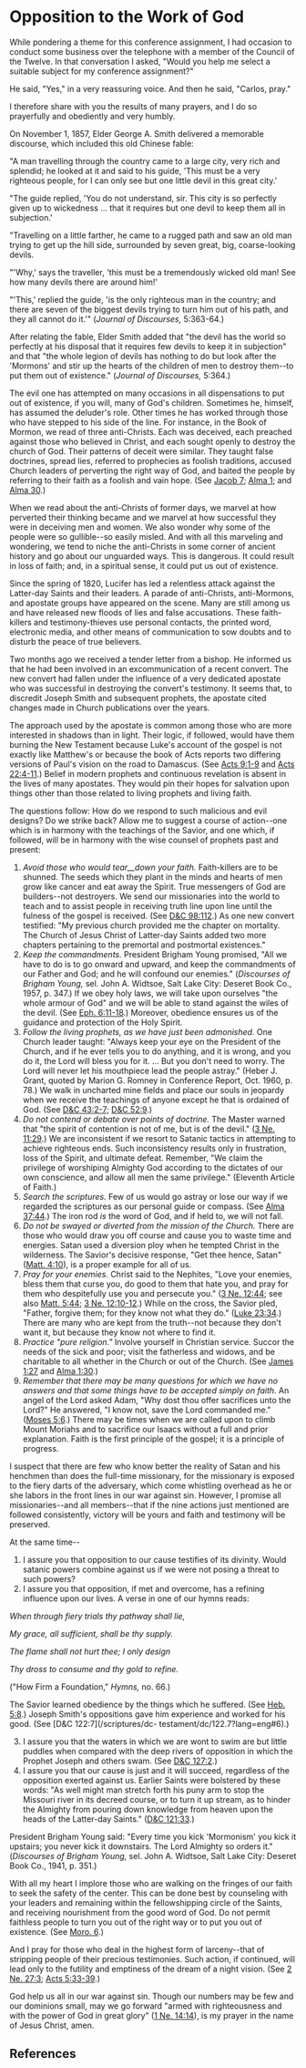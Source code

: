 # Opposition to the Work of God

While pondering a theme for this conference assignment, I had occasion to
conduct some business over the telephone with a member of the Council of the
Twelve. In that conversation I asked, "Would you help me select a suitable
subject for my conference assignment?"

He said, "Yes," in a very reassuring voice. And then he said, "Carlos, pray."

I therefore share with you the results of many prayers, and I do so
prayerfully and obediently and very humbly.

On November 1, 1857, Elder George A. Smith delivered a memorable discourse,
which included this old Chinese fable:

"A man travelling through the country came to a large city, very rich and
splendid; he looked at it and said to his guide, 'This must be a very
righteous people, for I can only see but one little devil in this great city.'

"The guide replied, 'You do not understand, sir. This city is so perfectly
given up to wickedness ... that it requires but one devil to keep them all in
subjection.'

"Travelling on a little farther, he came to a rugged path and saw an old man
trying to get up the hill side, surrounded by seven great, big, coarse-looking
devils.

"'Why,' says the traveller, 'this must be a tremendously wicked old man! See
how many devils there are around him!'

"'This,' replied the guide, 'is the only righteous man in the country; and
there are seven of the biggest devils trying to turn him out of his path, and
they all cannot do it.'" (_Journal of Discourses,_ 5:363-64.)

After relating the fable, Elder Smith added that "the devil has the world so
perfectly at his disposal that it requires few devils to keep it in
subjection" and that "the whole legion of devils has nothing to do but look
after the 'Mormons' and stir up the hearts of the children of men to destroy
them--to put them out of existence." (_Journal of Discourses,_ 5:364.)

The evil one has attempted on many occasions in all dispensations to put out
of existence, if you will, many of God's children. Sometimes he, himself, has
assumed the deluder's role. Other times he has worked through those who have
stepped to his side of the line. For instance, in the Book of Mormon, we read
of three anti-Christs. Each was deceived, each preached against those who
believed in Christ, and each sought openly to destroy the church of God. Their
patterns of deceit were similar. They taught false doctrines, spread lies,
referred to prophecies as foolish traditions, accused Church leaders of
perverting the right way of God, and baited the people by referring to their
faith as a foolish and vain hope. (See [Jacob
7](/scriptures/bofm/jacob/7?lang=eng); [Alma
1](/scriptures/bofm/alma/1?lang=eng); and [Alma
30](/scriptures/bofm/alma/30?lang=eng).)

When we read about the anti-Christs of former days, we marvel at how perverted
their thinking became and we marvel at how successful they were in deceiving
men and women. We also wonder why some of the people were so gullible--so
easily misled. And with all this marveling and wondering, we tend to niche the
anti-Christs in some corner of ancient history and go about our unguarded
ways. This is dangerous. It could result in loss of faith; and, in a spiritual
sense, it could put us out of existence.

Since the spring of 1820, Lucifer has led a relentless attack against the
Latter-day Saints and their leaders. A parade of anti-Christs, anti-Mormons,
and apostate groups have appeared on the scene. Many are still among us and
have released new floods of lies and false accusations. These faith-killers
and testimony-thieves use personal contacts, the printed word, electronic
media, and other means of communication to sow doubts and to disturb the peace
of true believers.

Two months ago we received a tender letter from a bishop. He informed us that
he had been involved in an excommunication of a recent convert. The new
convert had fallen under the influence of a very dedicated apostate who was
successful in destroying the convert's testimony. It seems that, to discredit
Joseph Smith and subsequent prophets, the apostate cited changes made in
Church publications over the years.

The approach used by the apostate is common among those who are more
interested in shadows than in light. Their logic, if followed, would have them
burning the New Testament because Luke's account of the gospel is not exactly
like Matthew's or because the book of Acts reports two differing versions of
Paul's vision on the road to Damascus. (See [Acts
9:1-9](/scriptures/nt/acts/9.1-9?lang=eng#0) and [Acts
22:4-11](/scriptures/nt/acts/22.4-11?lang=eng#3).) Belief in modern prophets
and continuous revelation is absent in the lives of many apostates. They would
pin their hopes for salvation upon things other than those related to living
prophets and living faith.

The questions follow: How do we respond to such malicious and evil designs? Do
we strike back? Allow me to suggest a course of action--one which is in
harmony with the teachings of the Savior, and one which, if followed, will be
in harmony with the wise counsel of prophets past and present:

  1. _Avoid those who would tear__down your faith._ Faith-killers are to be shunned. The seeds which they plant in the minds and hearts of men grow like cancer and eat away the Spirit. True messengers of God are builders--not destroyers. We send our missionaries into the world to teach and to assist people in receiving truth line upon line until the fulness of the gospel is received. (See [D&amp;C 98:112](/scriptures/dc-testament/dc/98.112?lang=eng#111).) As one new convert testified: "My previous church provided me the chapter on mortality. The Church of Jesus Christ of Latter-day Saints added two more chapters pertaining to the premortal and postmortal existences."
  2. _Keep the commandments._ President Brigham Young promised, "All we have to do is to go onward and upward, and keep the commandments of our Father and God; and he will confound our enemies." (_Discourses of Brigham Young,_ sel. John A. Widtsoe, Salt Lake City: Deseret Book Co., 1957, p. 347.) If we obey holy laws, we will take upon ourselves "the whole armour of God" and we will be able to stand against the wiles of the devil. (See [Eph. 6:11-18](/scriptures/nt/eph/6.11-18?lang=eng#10).) Moreover, obedience ensures us of the guidance and protection of the Holy Spirit. 
  3. _Follow the living prophets, as we have just been admonished._ One Church leader taught: "Always keep your eye on the President of the Church, and if he ever tells you to do anything, and it is wrong, and you do it, the Lord will bless you for it. ... But you don't need to worry. The Lord will never let his mouthpiece lead the people astray." (Heber J. Grant, quoted by Marion G. Romney in Conference Report, Oct. 1960, p. 78.) We walk in uncharted mine fields and place our souls in jeopardy when we receive the teachings of anyone except he that is ordained of God. (See [D&amp;C 43:2-7](/scriptures/dc-testament/dc/43.2-7?lang=eng#1); [D&amp;C 52:9](/scriptures/dc-testament/dc/52.9?lang=eng#8).) 
  4. _Do not contend or debate over points of doctrine._ The Master warned that "the spirit of contention is not of me, but is of the devil." ([3 Ne. 11:29](/scriptures/bofm/3-ne/11.29?lang=eng#28).) We are inconsistent if we resort to Satanic tactics in attempting to achieve righteous ends. Such inconsistency results only in frustration, loss of the Spirit, and ultimate defeat. Remember, "We claim the privilege of worshiping Almighty God according to the dictates of our own conscience, and allow all men the same privilege." (Eleventh Article of Faith.) 
  5. _Search the scriptures._ Few of us would go astray or lose our way if we regarded the scriptures as our personal guide or compass. (See [Alma 37:44](/scriptures/bofm/alma/37.44?lang=eng#43).) The iron rod _is_ the word of God, and if held to, we will not fall. 
  6. _Do not be swayed or diverted from the mission of the Church._ There are those who would draw you off course and cause you to waste time and energies. Satan used a diversion ploy when he tempted Christ in the wilderness. The Savior's decisive response, "Get thee hence, Satan" ([Matt. 4:10](/scriptures/nt/matt/4.10?lang=eng#9)), is a proper example for all of us. 
  7. _Pray for your enemies._ Christ said to the Nephites, "Love your enemies, bless them that curse you, do good to them that hate you, and pray for them who despitefully use you and persecute you." ([3 Ne. 12:44](/scriptures/bofm/3-ne/12.44?lang=eng#43); see also [Matt. 5:44](/scriptures/nt/matt/5.44?lang=eng#43); [3 Ne. 12:10-12](/scriptures/bofm/3-ne/12.10-12?lang=eng#9).) While on the cross, the Savior pled, "Father, forgive them; for they know not what they do." ([Luke 23:34](/scriptures/nt/luke/23.34?lang=eng#33).) There are many who are kept from the truth--not because they don't want it, but because they know not where to find it. 
  8. _Practice "pure religion."_ Involve yourself in Christian service. Succor the needs of the sick and poor; visit the fatherless and widows, and be charitable to all whether in the Church or out of the Church. (See [James 1:27](/scriptures/nt/james/1.27?lang=eng#26) and [Alma 1:30](/scriptures/bofm/alma/1.30?lang=eng#29).) 
  9. _Remember that there may be many questions for which we have no answers and that some things have to be accepted simply on faith._ An angel of the Lord asked Adam, "Why dost thou offer sacrifices unto the Lord?" He answered, "I know not, save the Lord commanded me." ([Moses 5:6](/scriptures/pgp/moses/5.6?lang=eng#5).) There may be times when we are called upon to climb Mount Moriahs and to sacrifice our Isaacs without a full and prior explanation. Faith is the first principle of the gospel; it is a principle of progress. 

I suspect that there are few who know better the reality of Satan and his
henchmen than does the full-time missionary, for the missionary is exposed to
the fiery darts of the adversary, which come whistling overhead as he or she
labors in the front lines in our war against sin. However, I promise all
missionaries--and all members--that if the nine actions just mentioned are
followed consistently, victory will be yours and faith and testimony will be
preserved.

At the same time--

  1. I assure you that opposition to our cause testifies of its divinity. Would satanic powers combine against us if we were not posing a threat to such powers? 
  2. I assure you that opposition, if met and overcome, has a refining influence upon our lives. A verse in one of our hymns reads: 

_When through fiery trials thy pathway shall lie,_

_My grace, all sufficient, shall be thy supply._

_The flame shall not hurt thee; I only design_

_Thy dross to consume and thy gold to refine._

("How Firm a Foundation," _Hymns,_ no. 66.)

The Savior learned obedience by the things which he suffered. (See [Heb.
5:8](/scriptures/nt/heb/5.8?lang=eng#7).) Joseph Smith's oppositions gave him
experience and worked for his good. (See [D&amp;C 122:7](/scriptures/dc-
testament/dc/122.7?lang=eng#6).)

  3. I assure you that the waters in which we are wont to swim are but little puddles when compared with the deep rivers of opposition in which the Prophet Joseph and others swam. (See [D&amp;C 127:2](/scriptures/dc-testament/dc/127.2?lang=eng#1).) 
  4. I assure you that our cause is just and it will succeed, regardless of the opposition exerted against us. Earlier Saints were bolstered by these words: "As well might man stretch forth his puny arm to stop the Missouri river in its decreed course, or to turn it up stream, as to hinder the Almighty from pouring down knowledge from heaven upon the heads of the Latter-day Saints." ([D&amp;C 121:33](/scriptures/dc-testament/dc/121.33?lang=eng#32).) 

President Brigham Young said: "Every time you kick 'Mormonism' you kick it
upstairs; you never kick it downstairs. The Lord Almighty so orders it."
(_Discourses of Brigham Young,_ sel. John A. Widtsoe, Salt Lake City: Deseret
Book Co., 1941, p. 351.)

With all my heart I implore those who are walking on the fringes of our faith
to seek the safety of the center. This can be done best by counseling with
your leaders and remaining within the fellowshipping circle of the Saints, and
receiving nourishment from the good word of God. Do not permit faithless
people to turn you out of the right way or to put you out of existence. (See
[Moro. 6](/scriptures/bofm/moro/6?lang=eng).)

And I pray for those who deal in the highest form of larceny--that of
stripping people of their precious testimonies. Such action, if continued,
will lead only to the futility and emptiness of the dream of a night vision.
(See [2 Ne. 27:3](/scriptures/bofm/2-ne/27.3?lang=eng#2); [Acts
5:33-39](/scriptures/nt/acts/5.33-39?lang=eng#32).)

God help us all in our war against sin. Though our numbers may be few and our
dominions small, may we go forward "armed with righteousness and with the
power of God in great glory" ([1 Ne.
14:14](/scriptures/bofm/1-ne/14.14?lang=eng#13)), is my prayer in the name of
Jesus Christ, amen.

## References

